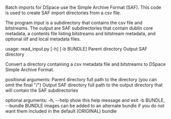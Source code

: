 Batch imports for DSpace use the Simple Archive Format (SAF). This code is used to create SAF import directories from a csv file.

The program input is a subdirectory that contains the csv file and bitstreams. The output are SAF subdirectories that contain dublin core metadata,
a contents file listing bitstreams and bitstream metadata, and optional iiif and local metadata files.

usage: read_input.py [-h] [-b BUNDLE] Parent directory Output SAF directory

Convert a directory containing a csv metadata file and bitstreams to DSpace Simple Archive Format.

positional arguments:
  Parent directory      full path to the directory (you can omit the final "/")
  Output SAF directory  full path to the output directory that will contain the SAF subdirectories

optional arguments:
  -h, --help            show this help message and exit
  -b BUNDLE, --bundle BUNDLE
                        images can be added to an alternate bundle if you do not want them included in the default (ORIGINAL) bundle
